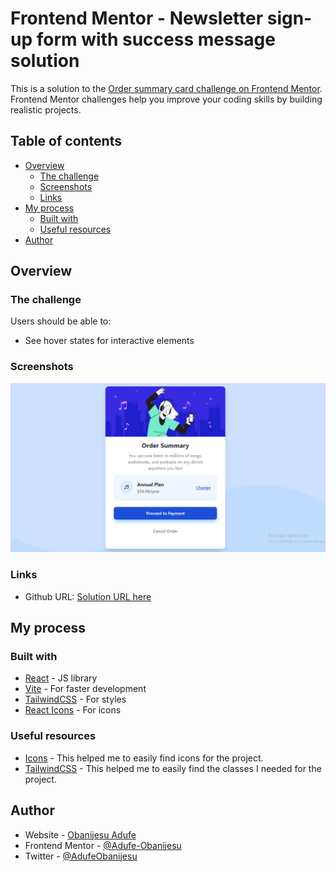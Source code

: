 # Frontend Mentor - Newsletter sign-up form with success message solution

This is a solution to the [Order summary card challenge on Frontend Mentor](https://www.frontendmentor.io/challenges/order-summary-component-QlPmajDUj). Frontend Mentor challenges help you improve your coding skills by building realistic projects. 

## Table of contents

- [Overview](#overview)
  - [The challenge](#the-challenge)
  - [Screenshots](#screenshots)
  - [Links](#links)
- [My process](#my-process)
  - [Built with](#built-with)
  - [Useful resources](#useful-resources)
- [Author](#author)

## Overview

### The challenge

Users should be able to:

- See hover states for interactive elements

### Screenshots

![](./public/thumbnail.png)


### Links

- Github URL: [Solution URL here](https://github.com/Adufe-Obanijesu/order-summary-component)

## My process

### Built with

- [React](https://reactjs.org/) - JS library
- [Vite](https://vitejs.dev/) - For faster development
- [TailwindCSS](https://tailwindcss.com/) - For styles
- [React Icons](https://react-icons.github.io/react-icons/) - For icons


### Useful resources

- [Icons](https://react-icons.github.io/react-icons/) - This helped me to easily find icons for the project.
- [TailwindCSS](https://tailwindcss.com/docs/installation) - This helped me to easily find the classes I needed for the project.

## Author

- Website - [Obanijesu Adufe](https://obanijesuadufe.com)
- Frontend Mentor - [@Adufe-Obanijesu](https://www.frontendmentor.io/profile/Adufe-Obanijesu)
- Twitter - [@AdufeObanijesu](https://www.twitter.com/AdufeObanijesu)
